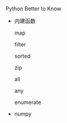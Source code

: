 Python Better to Know

- 内建函数
  
  map 
  
  filter
  
  sorted
  
  zip
  
  all
  
  any
  
  enumerate

- numpy 

  
